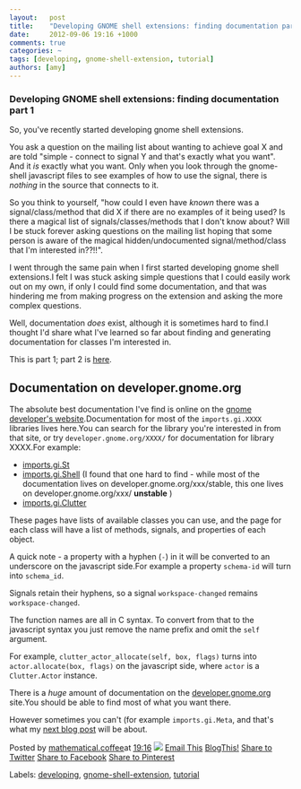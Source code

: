 ```yaml
---
layout:   post
title:    "Developing GNOME shell extensions: finding documentation part 1"
date:     2012-09-06 19:16 +1000
comments: true
categories: ~
tags: [developing, gnome-shell-extension, tutorial]
authors: [amy]
---
```

### Developing GNOME shell extensions: finding documentation part 1

So, you've recently started developing gnome shell extensions.

You ask a question on the mailing list about wanting to achieve goal X and are told "simple - connect to signal Y and that's exactly what you want". And it _is_ exactly what you want. Only when you look through the gnome-shell javascript files to see examples of how to use the signal, there is _nothing_ in the source that connects to it.

So you think to yourself, "how could I even have _known_ there was a signal/class/method that did X if there are no examples of it being used? Is there a magical list of signals/classes/methods that I don't know about? Will I be stuck forever asking questions on the mailing list hoping that some person is aware of the magical hidden/undocumented signal/method/class that I'm interested in??!!".

I went through the same pain when I first started developing gnome shell extensions.I felt I was stuck asking simple questions that I could easily work out on my own, if only I could find some documentation, and that was hindering me from making progress on the extension and asking the more complex questions.

Well, documentation _does_ exist, although it is sometimes hard to find.I thought I'd share what I've learned so far about finding and generating documentation for classes I'm interested in.

This is part 1; part 2 is [here](developing-gnome-shell-extensions_6.html).

## Documentation on developer.gnome.org

The absolute best documentation I've find is online on the [gnome developer's website](http://developer.gnome.org/).Documentation for most of the `imports.gi.XXXX` libraries lives here.You can search for the library you're interested in from that site, or try `developer.gnome.org/XXXX/` for documentation for library XXXX.For example:

- [imports.gi.St](http://developer.gnome.org/st/stable/)
- [imports.gi.Shell](http://developer.gnome.org/shell/unstable/) (I found that one hard to find - while most of the documentation lives on developer.gnome.org/xxx/stable, this one lives on developer.gnome.org/xxx/ **unstable** )
- [imports.gi.Clutter](http://developer.gnome.org/clutter/stable/)

These pages have lists of available classes you can use, and the page for each class will have a list of methods, signals, and properties of each object.

A quick note - a property with a hyphen (`-`) in it will be converted to an underscore on the javascript side.For example a property `schema-id` will turn into `schema_id`.

Signals retain their hyphens, so a signal `workspace-changed` remains `workspace-changed`.

The function names are all in C syntax. To convert from that to the javascript syntax you just remove the name prefix and omit the `self` argument.

For example, `clutter_actor_allocate(self, box, flags)` turns into `actor.allocate(box, flags)` on the javascript side, where `actor` is a `Clutter.Actor` instance.

There is a _huge_ amount of documentation on the [developer.gnome.org](http://developer.gnome.org/) site.You should be able to find most of what you want there.

However sometimes you can't (for example `imports.gi.Meta`, and that's what my [next blog post](developing-gnome-shell-extensions_6.html) will be about.

Posted by [mathematical.coffee](http://www.blogger.com/profile/15453196627437456098 "author profile")at [<abbr class="published" title="2012-09-06T19:16:00-07:00">19:16</abbr>](developing-gnome-shell-extensions.html "permanent link") [![](http://img2.blogblog.com/img/icon18_edit_allbkg.gif)](http://www.blogger.com/post-edit.g?blogID=7039473604287682752&postID=1050684428916935075&from=pencil "Edit Post")
 [Email This](http://www.blogger.com/share-post.g?blogID=7039473604287682752&postID=1050684428916935075&target=email "Email This") [BlogThis!](http://www.blogger.com/share-post.g?blogID=7039473604287682752&postID=1050684428916935075&target=blog "BlogThis!") [Share to Twitter](http://www.blogger.com/share-post.g?blogID=7039473604287682752&postID=1050684428916935075&target=twitter "Share to Twitter") [Share to Facebook](http://www.blogger.com/share-post.g?blogID=7039473604287682752&postID=1050684428916935075&target=facebook "Share to Facebook") [Share to Pinterest](http://www.blogger.com/share-post.g?blogID=7039473604287682752&postID=1050684428916935075&target=pinterest "Share to Pinterest")
<plusone source="blogger:blog:plusone" href="http://mathematicalcoffee.blogspot.com/2012/09/developing-gnome-shell-extensions.html" size="medium" width="300" annotation="inline"></plusone>

Labels: [developing](../../search/label/developing.html), [gnome-shell-extension](../../search/label/gnome-shell-extension.html), [tutorial](../../search/label/tutorial.html)

